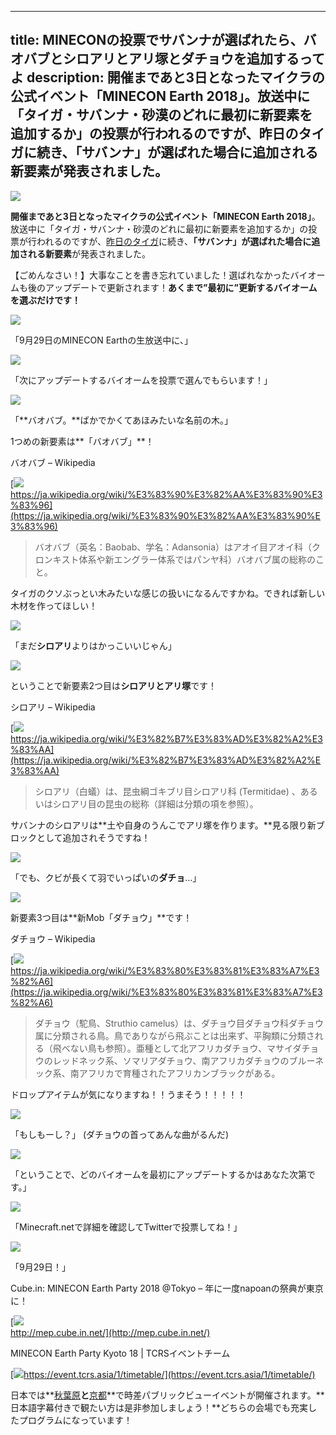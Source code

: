 
---
title: MINECONの投票でサバンナが選ばれたら、バオバブとシロアリとアリ塚とダチョウを追加するってよ
description: 開催まであと3日となったマイクラの公式イベント「MINECON Earth 2018」。放送中に「タイガ・サバンナ・砂漠のどれに最初に新要素を追加するか」の投票が行われるのですが、昨日のタイガに続き、「サバンナ」が選ばれた場合に追加される新要素が発表されました。
---

![](https://cdn-ak.f.st-hatena.com/images/fotolife/s/sasigume/20210208/20210208090652.png)

**開催まであと3日となったマイクラの公式イベント「MINECON Earth 2018」**。放送中に「タイガ・サバンナ・砂漠のどれに最初に新要素を追加するか」の投票が行われるのですが、[昨日のタイガ](https://www.napoan.com/taiga-minecon-earth-2018/)に続き、**「サバンナ」が選ばれた場合に追加される新要素**が発表されました。

【ごめんなさい！】大事なことを書き忘れていました！選ばれなかったバイオームも後のアップデートで更新されます！**あくまで”最初に”更新するバイオームを選ぶだけです！**

![](https://cdn-ak.f.st-hatena.com/images/fotolife/s/sasigume/20210208/20210208115455.png)

「9月29日のMINECON Earthの生放送中に、」

![](https://cdn-ak.f.st-hatena.com/images/fotolife/s/sasigume/20210208/20210208115458.png)

「次にアップデートするバイオームを投票で選んでもらいます！」

![](https://cdn-ak.f.st-hatena.com/images/fotolife/s/sasigume/20210208/20210208115502.png)

「**バオバブ。**ばかでかくてあほみたいな名前の木。」

1つめの新要素は**「バオバブ」**！

バオバブ – Wikipedia

[![](https://cdn-ak.f.st-hatena.com/images/fotolife/s/sasigume/20210208/20210208115538.png)  
https://ja.wikipedia.org/wiki/%E3%83%90%E3%82%AA%E3%83%90%E3%83%96](https://ja.wikipedia.org/wiki/%E3%83%90%E3%82%AA%E3%83%90%E3%83%96)

> バオバブ（英名：Baobab、学名：Adansonia）はアオイ目アオイ科（クロンキスト体系や新エングラー体系ではパンヤ科）バオバブ属の総称のこと。

タイガのクソぶっとい木みたいな感じの扱いになるんですかね。できれば新しい木材を作ってほしい！

![](https://cdn-ak.f.st-hatena.com/images/fotolife/s/sasigume/20210208/20210208115506.png)

「まだ**シロアリ**よりはかっこいいじゃん」

![](https://cdn-ak.f.st-hatena.com/images/fotolife/s/sasigume/20210208/20210208105023.png)

ということで新要素2つ目は**シロアリとアリ塚**です！

シロアリ – Wikipedia

[![](https://cdn-ak.f.st-hatena.com/images/fotolife/s/sasigume/20210208/20210208115532.png)  
https://ja.wikipedia.org/wiki/%E3%82%B7%E3%83%AD%E3%82%A2%E3%83%AA](https://ja.wikipedia.org/wiki/%E3%82%B7%E3%83%AD%E3%82%A2%E3%83%AA)

> シロアリ（白蟻）は、昆虫綱ゴキブリ目シロアリ科 (Termitidae) 、あるいはシロアリ目の昆虫の総称（詳細は分類の項を参照）。

サバンナのシロアリは**土や自身のうんこでアリ塚を作ります。**見る限り新ブロックとして追加されそうですね！

![](https://cdn-ak.f.st-hatena.com/images/fotolife/s/sasigume/20210208/20210208115510.png)

「でも、クビが長くて羽でいっぱいの**ダチョ**…」

![](https://cdn-ak.f.st-hatena.com/images/fotolife/s/sasigume/20210208/20210208123314.png)

新要素3つ目は**新Mob「ダチョウ」**です！

ダチョウ – Wikipedia

[![](https://cdn-ak.f.st-hatena.com/images/fotolife/s/sasigume/20210208/20210208115529.png)  
https://ja.wikipedia.org/wiki/%E3%83%80%E3%83%81%E3%83%A7%E3%82%A6](https://ja.wikipedia.org/wiki/%E3%83%80%E3%83%81%E3%83%A7%E3%82%A6)

> ダチョウ（駝鳥、Struthio camelus）は、ダチョウ目ダチョウ科ダチョウ属に分類される鳥。鳥でありながら飛ぶことは出来ず、平胸類に分類される（飛べない鳥も参照）。亜種として北アフリカダチョウ、マサイダチョウのレッドネック系、ソマリアダチョウ、南アフリカダチョウのブルーネック系、南アフリカで育種されたアフリカンブラックがある。

ドロップアイテムが気になりますね！！うまそう！！！！！

![](https://cdn-ak.f.st-hatena.com/images/fotolife/s/sasigume/20210208/20210208115514.png)

「もしもーし？」 (ダチョウの首ってあんな曲がるんだ)

![](https://cdn-ak.f.st-hatena.com/images/fotolife/s/sasigume/20210208/20210208115517.png)

「ということで、どのバイオームを最初にアップデートするかはあなた次第です。」

![](https://cdn-ak.f.st-hatena.com/images/fotolife/s/sasigume/20210208/20210208115521.png)

「Minecraft.netで詳細を確認してTwitterで投票してね！」

![](https://cdn-ak.f.st-hatena.com/images/fotolife/s/sasigume/20210208/20210208115525.png)

「9月29日！」

Cube.in: MINECON Earth Party 2018 @Tokyo – 年に一度napoanの祭典が東京に！

[![](https://cdn-ak.f.st-hatena.com/images/fotolife/s/sasigume/20210208/20210208115319.png)  
http://mep.cube.in.net/](http://mep.cube.in.net/)

MINECON Earth Party Kyoto 18 | TCRSイベントチーム

[![](https://cdn-ak.f.st-hatena.com/images/fotolife/s/sasigume/20210208/20210208115410.png)https://event.tcrs.asia/1/timetable/](https://event.tcrs.asia/1/timetable/)

日本では**[秋葉原](https://www.napoan.com/cubein-mep2018/)**と**[京都](https://event.tcrs.asia/)**で時差パブリックビューイベントが開催されます。**日本語字幕付きで観たい方は是非参加しましょう！**どちらの会場でも充実したプログラムになっています！
